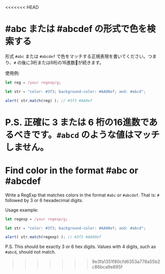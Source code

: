 <<<<<<< HEAD
# #abc または #abcdef の形式で色を検索する

形式 `#abc` または `#abcdef` で色をマッチする正規表現を書いてください。つまり、`#` の後に3桁または6桁の16進数が続きます。

使用例:
```js
let reg = /your regexp/g;

let str = "color: #3f3; background-color: #AA00ef; and: #abcd";

alert( str.match(reg) ); // #3f3 #AA0ef
```

P.S. 正確に 3 または 6 桁の16進数であるべきです。`#abcd` のような値はマッチしません。
=======
# Find color in the format #abc or #abcdef

Write a RegExp that matches colors in the format `#abc` or `#abcdef`. That is: `#` followed by 3 or 6 hexadecimal digits.

Usage example:
```js
let regexp = /your regexp/g;

let str = "color: #3f3; background-color: #AA00ef; and: #abcd";

alert( str.match(regexp) ); // #3f3 #AA00ef
```

P.S. This should be exactly 3 or 6 hex digits. Values with 4 digits, such as `#abcd`, should not match.
>>>>>>> 9e3fa1351f80cfd6353a778a55b2c86bca9e895f
